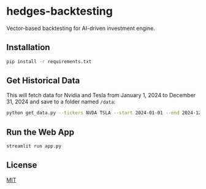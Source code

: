 # hedges-backtesting
Vector-based backtesting for AI-driven investment engine.

## Installation
```bash
pip install -r requirements.txt
```

## Get Historical Data
This will fetch data for Nvidia and Tesla from January 1, 2024 to December 31, 2024 and save to a folder named `/data`:
```bash
python get_data.py --tickers NVDA TSLA --start 2024-01-01 --end 2024-12-31 --output data
```

## Run the Web App
```bash
streamlit run app.py
```

## License
[MIT](https://choosealicense.com/licenses/mit/)
